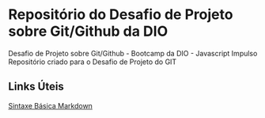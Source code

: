# Repositório do Desafio de Projeto sobre Git/Github da DIO
Desafio de Projeto sobre Git/Github - Bootcamp da DIO - Javascript Impulso
Repositório criado para o Desafio de Projeto do GIT

## Links Úteis
[Sintaxe Básica Markdown](https://www.markdownguide.org/)
